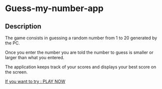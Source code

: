 # Guess-my-number-app


<h2> Description </h2>

<p>The game consists in guessing a random number from 1 to 20 generated by the PC.

Once you enter the number you are told the number to guess is smaller or larger than what you entered.

The application keeps track of your scores and displays your best score on the screen. 

<a href="https://guessmynum-albertopiazzini.netlify.app"> If you want to try : PLAY NOW</a></p>

